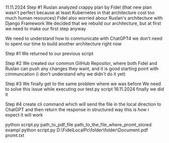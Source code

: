 11.11.2024
Step #1
Ruslan analyzed crappy plan by Fidel (that new plan wasn't perfect because at least Kubernetes in that architecture cost too much human resources)
Fidel also worried abour Ruslan's architecture with Django Framework
We decided that we rebuild our architecture, but at first we need to make our first step anyway

We need to understand how to communicate with ChatGPT4
we don't need to spent our time to build another architecture right now

Step #1
We returned to our previous script

Step #2
We created our common GitHub Repositor, where both Fidel and Ruslan can push any changes they want, and it is good starting point with cimmuncation (i don't understand why we didn't do it yet)

Step #3
We finally get to the same problem where we was before
We need to solve this issue while executing our test.py script
16.11.2024 finally we did it

Step #4
create cli command which will send the file in the local direction to ChatGPT and then return the response in structured way
this is how i expect it will work

python script.py path_to_pdf_file path_to_the_file_where_promt_stored
exampl
python script.py D:\\FidelLocalPc\\folder\folder\Document.pdf promt.txt

